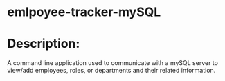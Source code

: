 # emlpoyee-tracker-mySQL

# Description:
A command line application used to communicate with a mySQL server to view/add employees, roles, or departments and their related information.